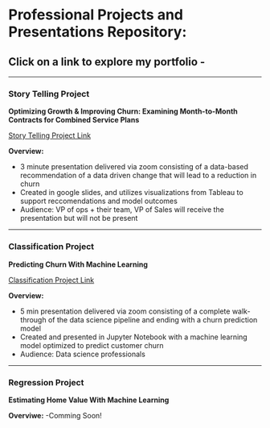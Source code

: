 # Professional Projects and Presentations Repository:

## Click on a link to explore my portfolio -

****
### **Story Telling Project** 
**Optimizing Growth & Improving Churn: Examining Month-to-Month Contracts for Combined Service Plans**

[Story Telling Project Link](/telco_visualization.pdf)

**Overview:**
- 3 minute presentation delivered via zoom consisting of a data-based recommendation of a data driven change that will lead to a reduction in churn
- Created in google slides, and utilizes visualizations from Tableau to support reccomendations and model outcomes
- Audience: VP of ops + their team, VP of Sales will receive the presentation but will not be present 

****
### **Classification Project**
**Predicting Churn With Machine Learning**

[Classification Project Link](https://github.com/CSolitaire/telco_churn)

**Overview:**
- 5 min presentation delivered via zoom consisting of a complete walk-through of the data science pipeline and ending with a churn prediction model
- Created and presented in Jupyter Notebook with a machine learning model optimized to predict customer churn
- Audience: Data science professionals

****
### **Regression Project** 
**Estimating Home Value With Machine Learning**

**Overviwe:**
-Comming Soon!